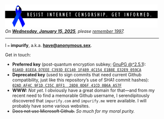 [![Blue ribbon for Internet free speech](/img/rib_bar_trn-n-blk.png)](https://web.archive.org/web/19971024171609/http://www.eff.org/blueribbon.html)\
*On [**Wednesday, January 15, 2025**](https://www.supremecourt.gov/search.aspx?filename=/docket/docketfiles/html/public/23-1122.html), please [remember 1997](https://web.archive.org/web/19971114041230/http://www.eff.org/pub/Legal/Cases/ACLU_v_Reno/19970626_eff_cda.announce).*

* * *

I `=` **impurify**, a.k.a. **[have@anonymous.sex](mailto:have@anonymous.sex)**.

Get in touch:

* **Preferred key** (post-quantum encryption subkey; [GnuPG @^2.5.1](https://lists.gnupg.org/pipermail/gnupg-announce/2024q3/000485.html)):\
[`01A6D 81EEA D7EEE C393D EC140 1F489 4C154 E1B8E E32E9 059CA`](https://raw.githubusercontent.com/impurify/impurify/master/pgp/have-post-quantum-anonymous-sex.asc)
* **Deprecated key** (used to sign commits that need current Github compatibility, just like this repository’s use of SHA1 commit hashes):\
[`02AD AF4C 9F1D C35C 8FF1  28D8 0D6F 41CD 0B6A A57F`](https://raw.githubusercontent.com/impurify/impurify/master/pgp/have-anonymous-sex.asc)
* **WWW:**  *Not yet.*  I obviously have a great domain for that—and from my recent need to find a memorable Github username, I serendipitously discovered that `impurify.com` and `impurify.me` were available.  I will probably have some various websites.
* ~~Does not use Microsoft Github.~~  *So much for my moral purity.*
